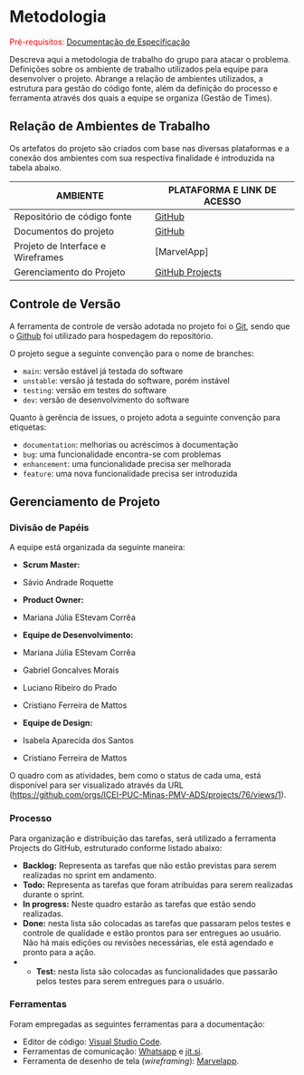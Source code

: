
# Metodologia

<span style="color:red">Pré-requisitos: <a href="2-Especificação do Projeto.md"> Documentação de Especificação</a></span>

Descreva aqui a metodologia de trabalho do grupo para atacar o problema. Definições sobre os ambiente de trabalho utilizados pela  equipe para desenvolver o projeto. Abrange a relação de ambientes utilizados, a estrutura para gestão do código fonte, além da definição do processo e ferramenta através dos quais a equipe se organiza (Gestão de Times).

## Relação de Ambientes de Trabalho

Os artefatos do projeto são criados com base nas diversas plataformas e a conexão dos ambientes com sua respectiva finalidade é introduzida na tabela abaixo.

|     AMBIENTE                    |   PLATAFORMA E LINK DE ACESSO                                                             |
|---------------------------------|-------------------------------------------------------------------------------------------|
|Repositório de código fonte      | [GitHub](https://github.com/ICEI-PUC-Minas-PMV-ADS/pmv-ads-2022-2-e2-proj-int-t7-guiadeconteudo/)| 
|Documentos do projeto            | [GitHub](https://github.com/ICEI-PUC-Minas-PMV-ADS/pmv-ads-2022-2-e2-proj-int-t7-guiadeconteudo/) | 
|Projeto de Interface e Wireframes| [MarvelApp]                                   |
|Gerenciamento do Projeto         | [GitHub Projects](https://github.com/orgs/ICEI-PUC-Minas-PMV-ADS/projects/76/)| 

## Controle de Versão

A ferramenta de controle de versão adotada no projeto foi o
[Git](https://git-scm.com/), sendo que o [Github](https://github.com)
foi utilizado para hospedagem do repositório.

O projeto segue a seguinte convenção para o nome de branches:

- `main`: versão estável já testada do software
- `unstable`: versão já testada do software, porém instável
- `testing`: versão em testes do software
- `dev`: versão de desenvolvimento do software

Quanto à gerência de issues, o projeto adota a seguinte convenção para
etiquetas:

- `documentation`: melhorias ou acréscimos à documentação
- `bug`: uma funcionalidade encontra-se com problemas
- `enhancement`: uma funcionalidade precisa ser melhorada
- `feature`: uma nova funcionalidade precisa ser introduzida


## Gerenciamento de Projeto

### Divisão de Papéis
A equipe está organizada da seguinte maneira:

- **Scrum Master:** 
- Sávio Andrade Roquette

- **Product Owner:** 
- Mariana Júlia EStevam Corrêa

- **Equipe de Desenvolvimento:**
- Mariana Júlia EStevam Corrêa
- Gabriel Goncalves Morais
- Luciano Ribeiro do Prado
- Cristiano Ferreira de Mattos

- **Equipe de Design:**
- Isabela Aparecida dos Santos
- Cristiano Ferreira de Mattos
 
O quadro com as atividades, bem como o status de cada uma, está disponível para ser visualizado através da URL (https://github.com/orgs/ICEI-PUC-Minas-PMV-ADS/projects/76/views/1).


### Processo

Para organização e distribuição das tarefas, será utilizado a ferramenta Projects do GitHub, estruturado conforme listado abaixo:
- **Backlog:** Representa as tarefas que não estão previstas para serem realizadas no sprint em andamento.
- **Todo:** Representa as tarefas que foram atribuidas para serem realizadas durante o sprint.
- **In progress:** Neste quadro estarão as tarefas que estão sendo realizadas.
- **Done:** nesta lista são colocadas as tarefas que passaram pelos testes e controle de qualidade e estão prontos para ser entregues ao usuário. Não há mais edições ou revisões necessárias, ele está agendado e pronto para a ação.
- - **Test:** nesta lista são colocadas as funcionalidades que passarão pelos testes para serem entregues para o usuário.

### Ferramentas

Foram empregadas as seguintes ferramentas para a documentação:

- Editor de código: [Visual Studio Code](https://code.visualstudio.com/).
- Ferramentas de comunicação: [Whatsapp](https://www.whatsapp.com) e [jit.si](https://meet.jit.si/projeto2semestreturma7).
- Ferramenta de desenho de tela (_wireframing_): [Marvelapp](https://marvelapp.com/).

